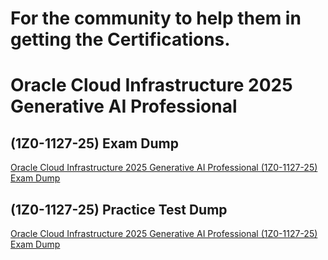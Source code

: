 # For the community to help them in getting the Certifications.

# Oracle Cloud Infrastructure 2025 Generative AI Professional
## (1Z0-1127-25) Exam Dump
[Oracle Cloud Infrastructure 2025 Generative AI Professional (1Z0-1127-25) Exam Dump](./(1Z0-1127-25)Exam_dump.md) <br>

## (1Z0-1127-25) Practice Test Dump
[Oracle Cloud Infrastructure 2025 Generative AI Professional (1Z0-1127-25) Exam Dump](./(1Z0-1127-25)Practice_test_ques.docx) 
